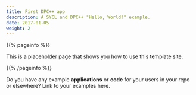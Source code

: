 ```yaml
---
title: First DPC++ app
description: A SYCL and DPC++ "Hello, World!" example.
date: 2017-01-05
weight: 2
---
```


{{% pageinfo %}}

This is a placeholder page that shows you how to use this template site.

{{% /pageinfo %}}

Do you have any example **applications** or **code** for your users in your repo
or elsewhere? Link to your examples here.
